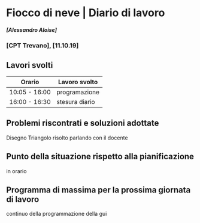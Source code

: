 
# Fiocco di neve | Diario di lavoro
##### [Alessandro Aloise]
### [CPT Trevano], [11.10.19]

## Lavori svolti


|Orario        |Lavoro svolto                                 |
|--------------|----------------------------------------------|
|10:05 - 16:00 |programazione                                 |
|16:00 - 16:30 |stesura diario                                 |




##  Problemi riscontrati e soluzioni adottate
Disegno Triangolo risolto parlando con il docente



##  Punto della situazione rispetto alla pianificazione
in orario

## Programma di massima per la prossima giornata di lavoro
continuo della programmazione della gui
